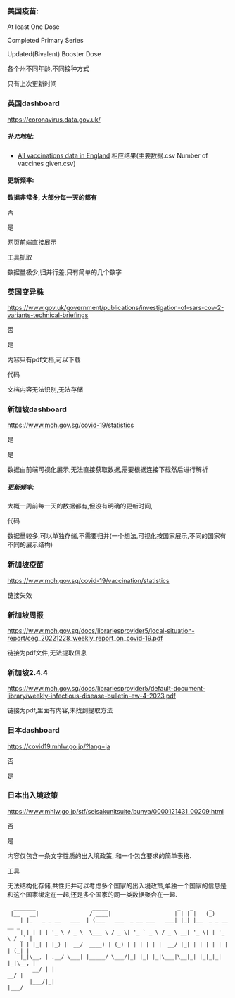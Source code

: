 ### 美国疫苗:

At least One Dose

Completed Primary Series

Updated(Bivalent) Booster Dose



各个州不同年龄,不同接种方式

只有上次更新时间

### 英国dashboard

https://coronavirus.data.gov.uk/

##### 补充地址: 

- [All vaccinations data in England](https://coronavirus.data.gov.uk/details/vaccinations?areaType=nation&areaName=England)  相应结果(主要数据.csv   Number of vaccines given.csv)

#### 更新频率:

**数据非常多, 大部分每一天的都有**

否

是

网页前端直接展示

工具抓取

数据量极少,归并行差,只有简单的几个数字

### 英国变异株

https://www.gov.uk/government/publications/investigation-of-sars-cov-2-variants-technical-briefings

否

是

内容只有pdf文档,可以下载

代码

文档内容无法识别,无法存储

### 新加坡dashboard

https://www.moh.gov.sg/covid-19/statistics

是

是

数据由前端可视化展示,无法直接获取数据,需要根据连接下载然后进行解析

##### 更新频率:

大概一周前每一天的数据都有,但没有明确的更新时间,

代码

数据量较多,可以单独存储,不需要归并(一个想法,可视化按国家展示,不同的国家有不同的展示结构)

### 新加坡疫苗

https://www.moh.gov.sg/covid-19/vaccination/statistics

链接失效

### 新加坡周报

https://www.moh.gov.sg/docs/librariesprovider5/local-situation-report/ceg_20221228_weekly_report_on_covid-19.pdf

链接为pdf文件,无法提取信息

### 新加坡2.4.4

https://www.moh.gov.sg/docs/librariesprovider5/default-document-library/weekly-infectious-disease-bulletin-ew-4-2023.pdf

链接为pdf,里面有内容,未找到提取方法

### 日本dashboard

https://covid19.mhlw.go.jp/?lang=ja

否

是



### 日本出入境政策

https://www.mhlw.go.jp/stf/seisakunitsuite/bunya/0000121431_00209.html

否

是

内容仅包含一条文字性质的出入境政策, 和一个包含要求的简单表格.

工具

无法结构化存储,共性归并可以考虑多个国家的出入境政策,单独一个国家的信息是和这个国家绑定在一起,还是多个国家的同一类数据聚合在一起.





```
  _______                  _____                      _   _     _              
 |__   __|                / ____|                    | | | |   (_)             
    | |_   _ _ __   ___  | (___   ___  _ __ ___   ___| |_| |__  _ _ __   __ _  
    | | | | | '_ \ / _ \  \___ \ / _ \| '_ ` _ \ / _ \ __| '_ \| | '_ \ / _` | 
    | | |_| | |_) |  __/  ____) | (_) | | | | | |  __/ |_| | | | | | | | (_| | 
    |_|\__, | .__/ \___| |_____/ \___/|_| |_| |_|\___|\__|_| |_|_|_| |_|\__, | 
        __/ | |                                                          __/ | 
       |___/|_|                                                         |___/  
```
